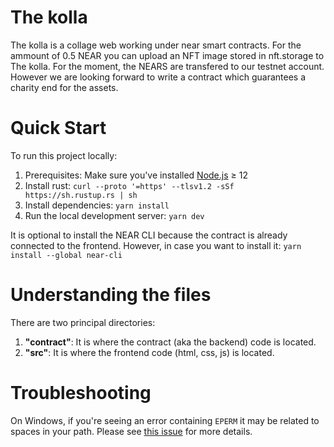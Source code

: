 The kolla
==================

The kolla is a collage web working under near smart contracts.
For the ammount of 0.5 NEAR you can upload an NFT image stored in nft.storage to The kolla.
For the moment, the NEARS are transfered to our testnet account. However we are looking forward to write a contract which guarantees a charity end for the assets. 


Quick Start
===========

To run this project locally:

1. Prerequisites: Make sure you've installed [Node.js] ≥ 12
2. Install rust: `curl --proto '=https' --tlsv1.2 -sSf https://sh.rustup.rs | sh`
3. Install dependencies: `yarn install`
4. Run the local development server: `yarn dev` 

It is optional to install the NEAR CLI because the contract is already connected to the frontend. However, in case you want to install it:
  `yarn install --global near-cli`

Understanding the files
===========
There are two principal directories: 
1. **"contract"**: It is where the contract (aka the backend) code is located.
2. **"src"**: It is where the frontend code (html, css, js) is located.


Troubleshooting
===============

On Windows, if you're seeing an error containing `EPERM` it may be related to spaces in your path. Please see [this issue](https://github.com/zkat/npx/issues/209) for more details.


  [create-near-app]: https://github.com/near/create-near-app
  [Node.js]: https://nodejs.org/en/download/package-manager/
  [jest]: https://jestjs.io/
  [NEAR accounts]: https://docs.near.org/docs/concepts/account
  [NEAR Wallet]: https://wallet.testnet.near.org/
  [near-cli]: https://github.com/near/near-cli
  [gh-pages]: https://github.com/tschaub/gh-pages
